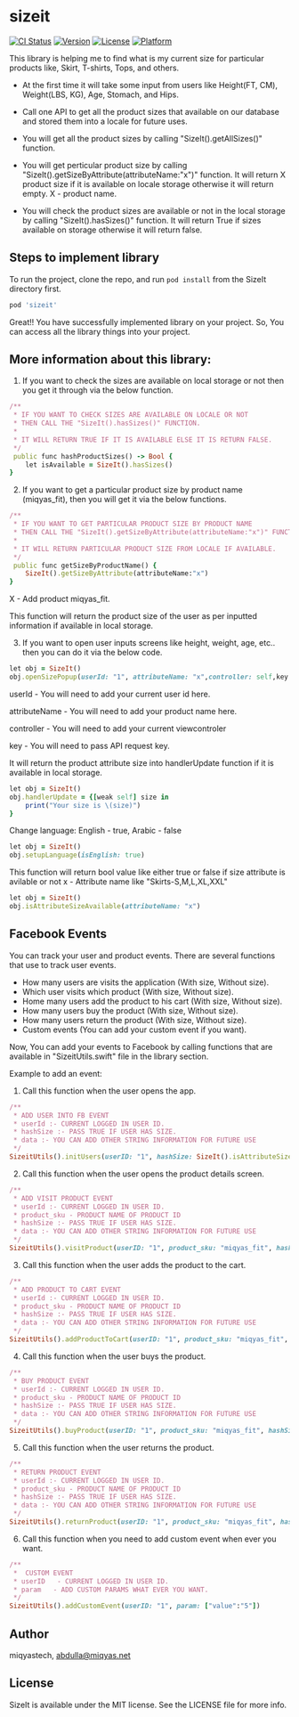 # sizeit

[![CI Status](https://img.shields.io/travis/Jaydeep/sizeit.svg?style=flat)](https://travis-ci.org/Jaydeep/sizeit)
[![Version](https://img.shields.io/cocoapods/v/sizeit.svg?style=flat)](https://cocoapods.org/pods/sizeit)
[![License](https://img.shields.io/cocoapods/l/sizeit.svg?style=flat)](https://cocoapods.org/pods/sizeit)
[![Platform](https://img.shields.io/cocoapods/p/sizeit.svg?style=flat)](https://cocoapods.org/pods/sizeit)

This library is helping me to find what is my current size for particular products like, Skirt, T-shirts, Tops, and others.

- At the first time it will take some input from users like Height(FT, CM), Weight(LBS, KG), Age, Stomach, and Hips.

- Call one API to get all the product sizes that available on our database and stored them into a locale for future uses.

- You will get all the product sizes by calling "SizeIt().getAllSizes()" function.

- You will get perticular product size by calling "SizeIt().getSizeByAttribute(attributeName:"x")" function. It will return X product size if it is available on locale storage otherwise it will return empty. X - product name.

- You will check the product sizes are available or not in the local storage by calling "SizeIt().hasSizes()" function. It will return True if sizes available on storage otherwise it will return false.

## Steps to implement library
To run the project, clone the repo, and run `pod install` from the SizeIt directory first.
```ruby
pod 'sizeit'
```
Great!!
You have successfully implemented library on your project. So, You can access all the library things into your project.


## More information about this library:
1. If you want to check the sizes are available on local storage or not then you get it through via the below function.
```ruby
/**
 * IF YOU WANT TO CHECK SIZES ARE AVAILABLE ON LOCALE OR NOT
 * THEN CALL THE "SizeIt().hasSizes()" FUNCTION.
 *
 * IT WILL RETURN TRUE IF IT IS AVAILABLE ELSE IT IS RETURN FALSE.
 */
 public func hashProductSizes() -> Bool {
    let isAvailable = SizeIt().hasSizes()
}
```
2. If you want to get a particular product size by product name (miqyas_fit), then you will get it via the below functions.
```ruby
/**
 * IF YOU WANT TO GET PARTICULAR PRODUCT SIZE BY PRODUCT NAME
 * THEN CALL THE "SizeIt().getSizeByAttribute(attributeName:"x")" FUNCTION.
 *
 * IT WILL RETURN PARTICULAR PRODUCT SIZE FROM LOCALE IF AVAILABLE.
 */
 public func getSizeByProductName() {
    SizeIt().getSizeByAttribute(attributeName:"x")
}
```
X - Add product miqyas_fit.

This function will return the product size of the user as per inputted information if available in local storage.

3. If you want to open user inputs screens like height, weight, age, etc.. then you can do it via the below code.
```ruby
let obj = SizeIt()
obj.openSizePopup(userId: "1", attributeName: "x",controller: self,key:"FVACX-SFSXZSDA")
```
userId - You will need to add your current user id here.

attributeName - You will need to add your product name here.

controller - You will need to add your current viewcontroler

key - You will need to pass API request key.

It will return the product attribute size into handlerUpdate function if it is available in local storage.
```ruby
let obj = SizeIt()
obj.handlerUpdate = {[weak self] size in
    print("Your size is \(size)")
}
```

Change language: English - true, Arabic - false
```ruby
let obj = SizeIt()
obj.setupLanguage(isEnglish: true)
```

This function will return bool value like either true or false if size attribute is avilable or not
x - Attribute name like "Skirts-S,M,L,XL,XXL"
```ruby
let obj = SizeIt()
obj.isAttributeSizeAvailable(attributeName: "x")
```

## Facebook Events

You can track your user and product events. There are several functions that use to track user events.

- How many users are visits the application (With size, Without size).
- Which user visits which product (With size, Without size).
- Home many users add the product to his cart (With size, Without size).
- How many users buy the product (With size, Without size).
- How many users return the product (With size, Without size).
- Custom events (You can add your custom event if you want).

Now, You can add your events to Facebook by calling functions that are available in "SizeitUtils.swift" file in the library section.

Example to add an event:

1. Call this function when the user opens the app.

```ruby
/**
 * ADD USER INTO FB EVENT
 * userId :- CURRENT LOGGED IN USER ID.
 * hashSize :- PASS TRUE IF USER HAS SIZE.
 * data :- YOU CAN ADD OTHER STRING INFORMATION FOR FUTURE USE
 */
SizeitUtils().initUsers(userID: "1", hashSize: SizeIt().isAttributeSizeAvailable(attributeName: "x"), data: "user_event")
```

2. Call this function when the user opens the product details screen.

```ruby
/**
 * ADD VISIT PRODUCT EVENT
 * userId :- CURRENT LOGGED IN USER ID.
 * product_sku - PRODUCT NAME OF PRODUCT ID
 * hashSize :- PASS TRUE IF USER HAS SIZE.
 * data :- YOU CAN ADD OTHER STRING INFORMATION FOR FUTURE USE
 */
SizeitUtils().visitProduct(userID: "1", product_sku: "miqyas_fit", hashSize: SizeIt().isAttributeSizeAvailable(attributeName: "x"), data: "visit_product")
```

3. Call this function when the user adds the product to the cart.

```ruby
/**
 * ADD PRODUCT TO CART EVENT
 * userId :- CURRENT LOGGED IN USER ID.
 * product_sku - PRODUCT NAME OF PRODUCT ID
 * hashSize :- PASS TRUE IF USER HAS SIZE.
 * data :- YOU CAN ADD OTHER STRING INFORMATION FOR FUTURE USE
 */
SizeitUtils().addProductToCart(userID: "1", product_sku: "miqyas_fit", hashSize: SizeIt().isAttributeSizeAvailable(attributeName: "x"), data: "add_product_to_cart")
```

4. Call this function when the user buys the product.

```ruby
/**
 * BUY PRODUCT EVENT
 * userId :- CURRENT LOGGED IN USER ID.
 * product_sku - PRODUCT NAME OF PRODUCT ID
 * hashSize :- PASS TRUE IF USER HAS SIZE.
 * data :- YOU CAN ADD OTHER STRING INFORMATION FOR FUTURE USE
 */
SizeitUtils().buyProduct(userID: "1", product_sku: "miqyas_fit", hashSize: SizeIt().isAttributeSizeAvailable(attributeName: "x"), data: "buy_product")
```

5. Call this function when the user returns the product.

```ruby
/**
 * RETURN PRODUCT EVENT
 * userId :- CURRENT LOGGED IN USER ID.
 * product_sku - PRODUCT NAME OF PRODUCT ID
 * hashSize :- PASS TRUE IF USER HAS SIZE.
 * data :- YOU CAN ADD OTHER STRING INFORMATION FOR FUTURE USE
 */
SizeitUtils().returnProduct(userID: "1", product_sku: "miqyas_fit", hashSize: SizeIt().isAttributeSizeAvailable(attributeName: "x"), data: "return_product")
```

6. Call this function when you need to add custom event when ever you want.

```ruby
/**
 *  CUSTOM EVENT
 * userID   - CURRENT LOGGED IN USER ID.
 * param   - ADD CUSTOM PARAMS WHAT EVER YOU WANT.
 */
SizeitUtils().addCustomEvent(userID: "1", param: ["value":"5"])
```

## Author

miqyastech, abdulla@miqyas.net

## License

SizeIt is available under the MIT license. See the LICENSE file for more info.

